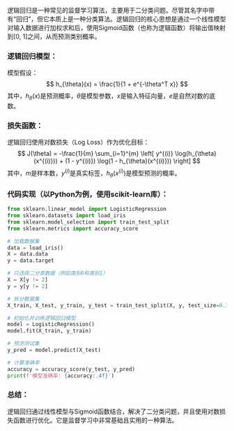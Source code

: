 逻辑回归是一种常见的监督学习算法，主要用于二分类问题。尽管其名字中带有“回归”，但它本质上是一种分类算法。逻辑回归的核心思想是通过一个线性模型对输入数据进行加权求和后，使用Sigmoid函数（也称为逻辑函数）将输出值映射到[0, 1]之间，从而预测类别概率。

### 逻辑回归模型：
模型假设：
$$
h_{\theta}(x) = \frac{1}{1 + e^{-\theta^T x}}
$$
其中，$h_{\theta}(x)$是预测概率，$\theta$是模型参数，$x$是输入特征向量，$e$是自然对数的底数。

### 损失函数：
逻辑回归使用对数损失（Log Loss）作为优化目标：
$$
J(\theta) = -\frac{1}{m} \sum_{i=1}^{m} \left[ y^{(i)} \log(h_{\theta}(x^{(i)})) + (1 - y^{(i)}) \log(1 - h_{\theta}(x^{(i)})) \right]
$$
其中，$m$是样本数，$y^{(i)}$是真实标签，$h_{\theta}(x^{(i)})$是模型预测的概率。

### 代码实现（以Python为例，使用scikit-learn库）：

```python
from sklearn.linear_model import LogisticRegression
from sklearn.datasets import load_iris
from sklearn.model_selection import train_test_split
from sklearn.metrics import accuracy_score

# 加载数据集
data = load_iris()
X = data.data
y = data.target

# 只选择二分类数据（例如类别0和类别1）
X = X[y != 2]
y = y[y != 2]

# 拆分数据集
X_train, X_test, y_train, y_test = train_test_split(X, y, test_size=0.3, random_state=42)

# 初始化并训练逻辑回归模型
model = LogisticRegression()
model.fit(X_train, y_train)

# 预测测试集
y_pred = model.predict(X_test)

# 计算准确率
accuracy = accuracy_score(y_test, y_pred)
print(f'模型准确率: {accuracy:.4f}')
```

### 总结：
逻辑回归通过线性模型与Sigmoid函数结合，解决了二分类问题，并且使用对数损失函数进行优化。它是监督学习中非常基础且实用的一种算法。